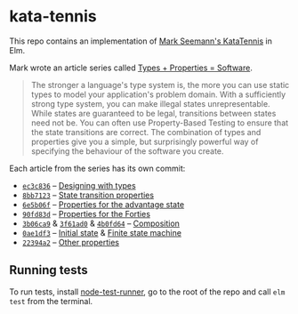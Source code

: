 # kata-tennis

This repo contains an implementation of [Mark Seemann's KataTennis](https://github.com/ploeh/KataTennis) in Elm.

Mark wrote an article series called [Types + Properties = Software](http://blog.ploeh.dk/2016/02/10/types-properties-software/).

> The stronger a language's type system is, the more you can use static types to model your
> application's problem domain. With a sufficiently strong type system, you can make illegal states
> unrepresentable. While states are guaranteed to be legal, transitions between states need not be.
> You can often use Property-Based Testing to ensure that the state transitions are correct. The
> combination of types and properties give you a simple, but surprisingly powerful way of specifying
> the behaviour of the software you create.

Each article from the series has its own commit:

* [`ec3c836`](https://github.com/ravicious/kata-tennis/commit/ec3c836) – [Designing with types](http://blog.ploeh.dk/2016/02/10/types-properties-software/)
* [`8bb7123`](https://github.com/ravicious/kata-tennis/commit/8bb7123) – [State transition properties](http://blog.ploeh.dk/2016/02/11/types-properties-software-state-transition-properties)
* [`6e5b06f`](https://github.com/ravicious/kata-tennis/commit/6e5b06f) – [Properties for the advantage state](http://blog.ploeh.dk/2016/02/12/types-properties-software-properties-for-the-advantage-state)
* [`90fd83d`](https://github.com/ravicious/kata-tennis/commit/90fd83d) – [Properties for the Forties](http://blog.ploeh.dk/2016/02/15/types-properties-software-properties-for-the-forties)
* [`3b06ca9`](https://github.com/ravicious/kata-tennis/commit/3b06ca9) & [`3f61ad0`](https://github.com/ravicious/kata-tennis/commit/3f61ad0) & [`4b0fd64`](https://github.com/ravicious/kata-tennis/commit/4b0fd64) – [Composition](http://blog.ploeh.dk/2016/02/16/types-properties-software-composition)
* [`0ae1df3`](https://github.com/ravicious/kata-tennis/commit/0ae1df3) – [Initial state](http://blog.ploeh.dk/2016/02/17/types-properties-software-initial-state) & [Finite state machine](http://blog.ploeh.dk/2016/02/18/types-properties-software-finite-state-machine)
* [`22394a2`](https://github.com/ravicious/kata-tennis/commit/22394a2) – [Other properties](http://blog.ploeh.dk/2016/02/19/types-properties-software-other-properties)

## Running tests

To run tests, install [node-test-runner](https://github.com/rtfeldman/node-test-runner), go to the root of the repo and call `elm test` from the terminal.
